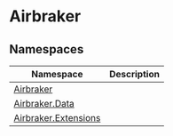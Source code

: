 Airbraker
=========


Namespaces
----------

Namespace                 | Description 
------------------------- | ----------- 
[Airbraker][1]            |             
[Airbraker.Data][2]       |             
[Airbraker.Extensions][3] |             

[1]: Airbraker/README.md
[2]: Airbraker.Data/README.md
[3]: Airbraker.Extensions/README.md